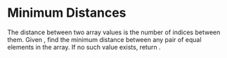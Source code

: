 # Minimum Distances

The distance between two array values is the number of indices between them. Given , find the minimum distance between any pair of equal elements in the array. If no such value exists, return .
